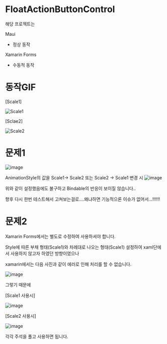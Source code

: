 # FloatActionButtonControl

해당 프로젝트는 

Maui
 - 정상 동작
 
Xamarin Forms
 - 수동적 동작

# 동작GIF
[Scale1]

![Scale1](https://user-images.githubusercontent.com/54387261/169631937-51dee643-9d65-4795-8d2f-b59df8802d8f.gif)

[Sclae2]

![Scale2](https://user-images.githubusercontent.com/54387261/169632014-40669d55-efdd-4161-8e12-c35c4b2c0df9.gif)

# 문제1

![image](https://user-images.githubusercontent.com/54387261/169631346-ea87ca09-83d5-49e0-bc27-b2c0fc1cf370.png)

AnimationStyle의 값을 Scale1-> Scale2 또는 Scale2 -> Scale1 변경 시
![image](https://user-images.githubusercontent.com/54387261/169631368-0e7f51e0-2d4b-4c88-9da1-8a769cb85caa.png)

위와 같이 설정했음에도 불구하고 Bindable의 반응이 보이질 않습니다..

향후 다시 한번 테스트해서 고쳐보는걸로....왜냐하면 기능적으론 이슈가 없어서...!!!!!!


# 문제2

Xamarin Forms에서는 별도로 수정하여 사용하셔야 합니다.

Style에 따른 부채 형태(Scale1)와 차례대로 나오는 형태(Scale1) 설정하여 xaml단에서 사용하지 않고자 하였던 방향이였으나

xamarin에서는 다음 사진과 같이 에러로 인해 처리를 할 수 없습니다.

![image](https://user-images.githubusercontent.com/54387261/169631226-49eb1e83-eae6-416b-abd8-31a8765adbfa.png)

그렇기 때문에 

[Scale1 사용시]

![image](https://user-images.githubusercontent.com/54387261/169631622-d6f9a9e2-7eb5-49e3-a09c-d4153ee763af.png)

[Scale2 사용시]

![image](https://user-images.githubusercontent.com/54387261/169631641-11fcaad5-460b-41fd-a80b-40793e1734d8.png)

각각 주석을 풀고 사용하면 됩니다.

